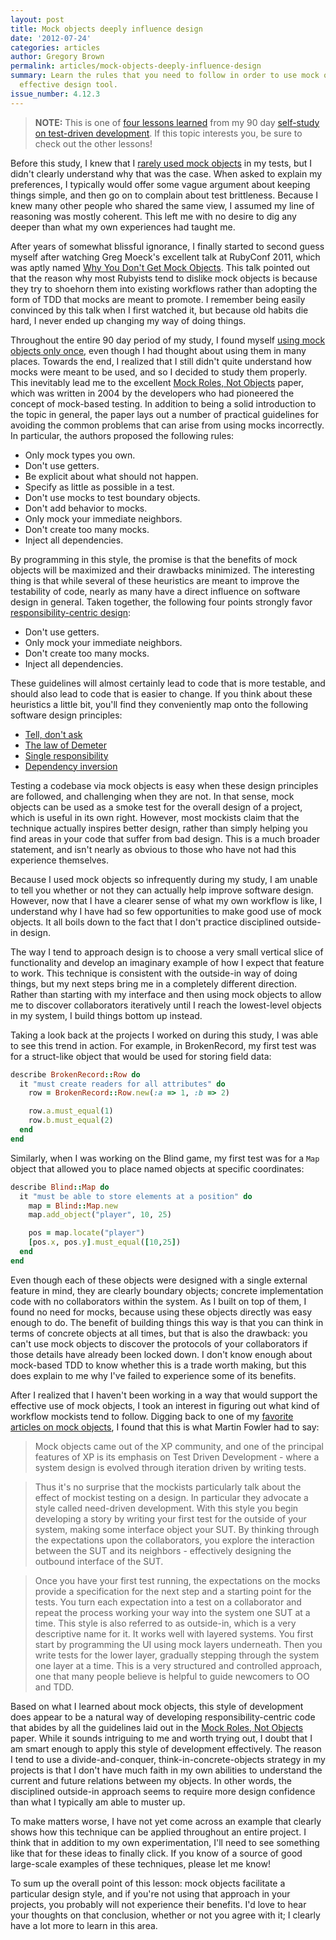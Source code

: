 ```yaml
---
layout: post
title: Mock objects deeply influence design
date: '2012-07-24'
categories: articles
author: Gregory Brown
permalink: articles/mock-objects-deeply-influence-design
summary: Learn the rules that you need to follow in order to use mock objects as an
  effective design tool.
issue_number: 4.12.3
---
```


> **NOTE:** This is one of [four lessons
> learned](http://practicingruby.com/articles/tdd-lessons-learned) from my 90 day [self-study on
> test-driven development](http://practicingruby.com/articles/28). 
> If this topic interests you, be sure to check out the other lessons!

Before this study, I knew that I [rarely used mock objects](http://practicingruby.com/articles/49) 
in my tests, but I didn't clearly understand why that was the case. When asked to explain my 
preferences, I typically would offer some vague argument about keeping things
simple, and then go on to complain about test brittleness. Because I knew many
other people who shared the same view, I assumed my line of reasoning was 
mostly coherent. This left me with no desire to dig any deeper than what my own 
experiences had taught me.

After years of somewhat blissful ignorance, I finally started to second guess
myself after watching Greg Moeck's excellent talk at RubyConf 2011, which was
aptly named [Why You Don't Get Mock Objects](http://www.confreaks.com/videos/659-rubyconf2011-why-you-don-t-get-mock-objects). 
This talk pointed out that the reason why most Rubyists tend to dislike mock
objects is because they try to shoehorn them into existing workflows rather 
than adopting the form of TDD that mocks are meant to promote. I remember being
easily convinced by this talk when I first watched it, but because old habits
die hard, I never ended up changing my way of doing things.

Throughout the entire 90 day period of my study, I found myself [using mock
objects only
once](https://github.com/elm-city-craftworks/broken_record/blob/5c9287e0c6d8211c4a91aee43b26181dfbcc1992/test/record_test.rb), 
even though I had thought about using them in many places. Towards the end, I realized that I
still didn't quite understand how mocks were meant to be used, and so I
decided to study them properly. This inevitably lead me to the excellent [Mock
Roles, Not Objects](http://www.jmock.org/oopsla2004.pdf) paper, which was written in 
2004 by the developers who had pioneered the concept of mock-based testing. In
addition to being a solid introduction to the topic in general, the paper lays
out a number of practical guidelines for avoiding the common problems that can
arise from using mocks incorrectly. In particular, the authors proposed the
following rules:

* Only mock types you own.
* Don't use getters.
* Be explicit about what should not happen.
* Specify as little as possible in a test.
* Don't use mocks to test boundary objects.
* Don't add behavior to mocks.
* Only mock your immediate neighbors.
* Don't create too many mocks.
* Inject all dependencies.

By programming in this style, the promise is that the benefits of mock objects
will be maximized and their drawbacks minimized. The interesting thing is that
while several of these heuristics are meant to improve the testability of code,
nearly as many have a direct influence on software design in general. Taken
together, the following four points strongly favor [responsibility-centric
design](http://practicingruby.com/articles/responsibility-centric-vs-data-centric-design):

* Don't use getters.
* Only mock your immediate neighbors.
* Don't create too many mocks.
* Inject all dependencies.

These guidelines will almost certainly lead to code that is more testable, 
and should also lead to code that is easier to change. If you think about
these heuristics a little bit, you'll find they conveniently map onto
the following software design principles:

* [Tell, don't ask](http://robots.thoughtbot.com/post/27572137956/tell-dont-ask)
* [The law of Demeter](http://en.wikipedia.org/wiki/Law_of_Demeter)
* [Single responsibility](http://en.wikipedia.org/wiki/Single_responsibility_principle)
* [Dependency inversion](http://en.wikipedia.org/wiki/Dependency_inversion_principle)

Testing a codebase via mock objects is easy when these design principles are
followed, and challenging when they are not. In that sense, mock objects can be
used as a smoke test for the overall design of a project, which is useful in its
own right. However, most mockists claim that the technique actually inspires 
better design, rather than simply helping you find areas in your code that
suffer from bad design. This is a much broader statement, and isn't nearly as
obvious to those who have not had this experience themselves.

Because I used mock objects so infrequently during my study, I am unable to tell
you whether or not they can actually help improve software design. However, now
that I have a clearer sense of what my own workflow is like, I understand why I
have had so few opportunities to make good use of mock objects. It all boils
down to the fact that I don't practice disciplined outside-in design.

The way I tend to approach design is to choose a very small vertical slice of
functionality and develop an imaginary example of how I expect that feature to
work. This technique is consistent with the outside-in way of doing things, 
but my next steps bring me in a completely different direction. Rather than
starting with my interface and then using mock objects to allow me to discover
collaborators iteratively until I reach the lowest-level objects in my system, 
I build things bottom up instead.

Taking a look back at the projects I worked on during this study, I was able to
see this trend in action. For example, in BrokenRecord, my first test
was for a struct-like object that would be used for storing field
data:

```ruby
describe BrokenRecord::Row do
  it "must create readers for all attributes" do
    row = BrokenRecord::Row.new(:a => 1, :b => 2)

    row.a.must_equal(1)
    row.b.must_equal(2)
  end
end
```

Similarly, when I was working on the Blind game, my first test was for a `Map` object
that allowed you to place named objects at specific coordinates:

```ruby
describe Blind::Map do
  it "must be able to store elements at a position" do
    map = Blind::Map.new
    map.add_object("player", 10, 25)

    pos = map.locate("player")
    [pos.x, pos.y].must_equal([10,25])
  end
end
```

Even though each of these objects were designed with a single external feature
in mind, they are clearly boundary objects; concrete implementation code with 
no collaborators within the system. As I built on top of them, I found no
need for mocks, because using these objects directly was easy enough to do. The
benefit of building things this way is that you can think in terms of concrete
objects at all times, but that is also the drawback: you can't use mock objects
to discover the protocols of your collaborators if those details have already
been locked down. I don't know enough about mock-based TDD to know
whether this is a trade worth making, but this does explain to me why I've
failed to experience some of its benefits.

After I realized that I haven't been working in a way that would support the
effective use of mock objects, I took an interest in figuring out what kind of
workflow mockists tend to follow. Digging back to one of my [favorite articles on
mock objects](http://martinfowler.com/articles/mocksArentStubs.html), I found that 
this is what Martin Fowler had to say:

> Mock objects came out of the XP community, and one of the principal features of XP is its emphasis on Test Driven Development - where a system design is evolved through iteration driven by writing tests.

> Thus it's no surprise that the mockists particularly talk about the effect of mockist testing on a design. In particular they advocate a style called need-driven development. With this style you begin developing a story by writing your first test for the outside of your system, making some interface object your SUT. By thinking through the expectations upon the collaborators, you explore the interaction between the SUT and its neighbors - effectively designing the outbound interface of the SUT.

> Once you have your first test running, the expectations on the mocks provide a specification for the next step and a starting point for the tests. You turn each expectation into a test on a collaborator and repeat the process working your way into the system one SUT at a time. This style is also referred to as outside-in, which is a very descriptive name for it. It works well with layered systems. You first start by programming the UI using mock layers underneath. Then you write tests for the lower layer, gradually stepping through the system one layer at a time. This is a very structured and controlled approach, one that many people believe is helpful to guide newcomers to OO and TDD.

Based on what I learned about mock objects, this style of development does
appear to be a natural way of developing responsibility-centric code that abides
by all the guidelines laid out in the [Mock Roles, Not
Objects](http://www.jmock.org/oopsla2004.pdf) paper. While it sounds intriguing
to me and worth trying out, I doubt that I am smart enough to apply this
style of development effectively. The reason I tend to use a divide-and-conquer, 
think-in-concrete-objects strategy in my projects is that I don't have much
faith in my own abilities to understand the current and future relations 
between my objects. In other words, the disciplined outside-in approach seems 
to require more design confidence than what I typically am able to muster up. 

To make matters worse, I have not yet come across an example that clearly shows how this
technique can be applied throughout an entire project. I think that in addition
to my own experimentation, I'll need to see something like that for these ideas
to finally click. If you know of a source of good large-scale examples of these
techniques, please let me know!

To sum up the overall point of this lesson: mock objects facilitate
a particular design style, and if you're not using that approach in
your projects, you probably will not experience their benefits. I'd love to hear
your thoughts on that conclusion, whether or not you agree with it; I clearly
have a lot more to learn in this area.
